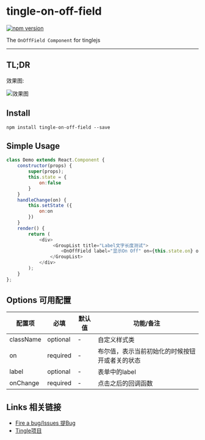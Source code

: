 # tingle-on-off-field

[![npm version](https://badge.fury.io/js/tingle-on-off-field.svg)](http://badge.fury.io/js/tingle-on-off-field)

The `OnOffField Component` for tinglejs

---

## TL;DR

效果图:

![效果图](http://gtms02.alicdn.com/tps/i2/TB1x_uQJpXXXXcbXFXXOaDgVVXX-282-128.jpg)

## Install

```
npm install tingle-on-off-field --save
```

## Simple Usage

```js
class Demo extends React.Component {
    constructor(props) {
        super(props);
        this.state = {
            on:false
        }
    }
    handleChange(on) {
        this.setState ({
            on:on
        })
    }
    render() {
        return (
            <div>
                 <GroupList title="Label文字长度测试">
                    <OnOffField label="显示On Off" on={this.state.on} onChange={this.handleChange.bind(this)}/>
                </GroupList>
            </div>
        );
    }
};
```

## Options 可用配置

| 配置项 | 必填 | 默认值 | 功能/备注 |
|---|----|---|----|
|className|optional|-|自定义样式类|
|on|required|-|布尔值，表示当前初始化的时候按钮开或者关的状态|
|label|optional|-|表单中的label|
|onChange|required|-|点击之后的回调函数|


## Links 相关链接

- [Fire a bug/Issues 提Bug](https://github.com/tinglejs/tingle-on-off-field/issues)
- [Tingle项目](https://github.com/tinglejs/generator-tingle)
